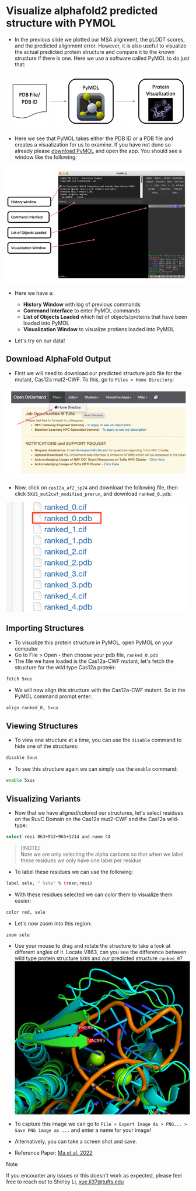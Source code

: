# Visualize alphafold2 predicted structure with PYMOL

- In the previous slide we plotted our MSA alignment, the pLDDT scores, and the predicted alignment error. However, it is also useful to visualize the actual predicted protein structure and compare it to the known structure if there is one. Here we use a software called PyMOL to do just that:

![](img/pymol-overview.png)

- Here we see that PyMOL takes either the PDB ID or a PDB file and creates a visualization for us to examine. If you have not done so already please [download PyMOL](https://access.tufts.edu/pymol) and open the app. You should see a window like the following:

![](img/pymol-session.png)

- Here we have a:

  - **History Window** with log of previous commands
  - **Command Interface** to enter PyMOL commands
  - **List of Objects Loaded** which list of objects/proteins that have been loaded into PyMOL
  - **Visualization Window** to visualize protiens loaded into PyMOL

- Let's try on our data!

## Download AlphaFold Output

- First we will need to download our predicted structure pdb file for the mutant, Cas12a mut2-CWF. To this, go to `Files > Home Directory`:

![](img/home-dir.png)

- Now, click on `cas12a_af2_sp24` and download the following file, then click `5XUS_mut2cwf_modified_prerun`, and download `ranked_0.pdb`:

![](img/ondemand-screenshot-ranked0.png)

## Importing Structures

- To visualize this protein structure in PyMOL, open PyMOL on your computer
- Go to File > Open - then choose your pdb file, `ranked_0.pdb`
- The file we have loaded is the Cas12a-CWF mutant, let's fetch the structure for the wild type Cas12a protein:

```bash
fetch 5xus
```

- We will now align this structure with the Cas12a-CWF mutant. So in the PyMOL command prompt enter:

```bash
align ranked_0, 5xus
```

## Viewing Structures

- To view one structure at a time, you can use the `disable` command to hide one of the structures:

```bash
disable 5xus
```

- To see this structure again we can simply use the `enable` command:

```bash
enable 5xus
```

## Visualizing Variants

- Now that we have aligned/colored our structures, let's select residues on the RuvC Domain on the Cas12a mut2-CWF and the Cas12a wild-type:

```bash
select resi 863+952+965+1214 and name CA
```

> [!NOTE]\
> Note we are only selecting the alpha carbons so that when we label these residues we only have one label per residue

- To label these residues we can use the following:

```bash
label sele, " %s%s" % (resn,resi)
```

- With these residues selected we can color them to visualize them easier:

```bash
color red, sele
```

- Let's now zoom into this region:

```bash
zoom sele
```

- Use your mouse to drag and rotate the structure to take a look at different angles of it. Locate V863, can you see the difference between wild type protein structure `5XUS` and our predicted structure `ranked_0`?
  ![](img/pymol-v863.png)

- To capture this image we can go to `File > Export Image As > PNG... > Save PNG image as ...` and enter a name for your image!

- Alternatively, you can take a screen shot and save.

- Reference Paper:
  [Ma et al. 2022](https://www.ncbi.nlm.nih.gov/pmc/articles/PMC9825149/)

> [!NOTE]
> If you encounter any issues or this doesn't work as expected, please feel free to reach out to Shirley Li, xue.li37@tufts.edu
